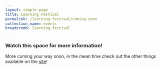 ```yaml
---
layout: simple-page
title: Learning Festival
permalink: /learning-festival/coming-soon
collection_name: events
breadcrumb: learning-festival
---
```


### Watch this space for more information! 
More coming your way soon, in the mean time check out the other things available on the <a href="https://www.publicserviceweek.gov.sg">site</a>! 
